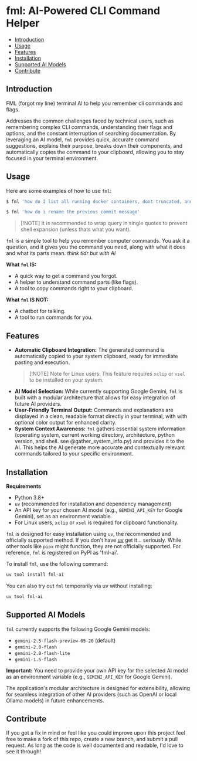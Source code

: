 <!-- omit in toc -->
# fml: AI-Powered CLI Command Helper

- [Introduction](#introduction)
- [Usage](#usage)
- [Features](#features)
- [Installation](#installation)
- [Supported AI Models](#supported-ai-models)
- [Contribute](#contribute)

## Introduction

FML (forgot my line) terminal AI to help you remember cli commands and flags.

Addresses the common challenges faced by technical users, such as remembering complex CLI commands, understanding their flags and options, and the constant interruption of searching documentation. By leveraging an AI model, `fml` provides quick, accurate command suggestions, explains their purpose, breaks down their components, and automatically copies the command to your clipboard, allowing you to stay focused in your terminal environment.

## Usage

Here are some examples of how to use `fml`:

```bash
$ fml 'how do I list all running docker containers, dont truncated, and show total file size?'
```

```bash
$ fml 'how do i rename the previous commit message'
```

> [!NOTE] It is recommended to wrap query in single quotes to prevent shell expansion (unless thats what you want).

`fml` is a simple tool to help you remember computer commands. You ask it a question, and it gives you the command you need, along with what it does and what its parts mean. _think tldr but with AI_

**What `fml` IS:**

- A quick way to get a command you forgot.
- A helper to understand command parts (like flags).
- A tool to copy commands right to your clipboard.

**What `fml` IS NOT:**

- A chatbot for talking.
- A tool to run commands for you.

## Features

- **Automatic Clipboard Integration:** The generated command is automatically copied to your system clipboard, ready for immediate pasting and execution.
  > [!NOTE] Note for Linux users: This feature requires `xclip` or `xsel` to be installed on your system.
- **AI Model Selection:** While currently supporting Google Gemini, `fml` is built with a modular architecture that allows for easy integration of future AI providers.
- **User-Friendly Terminal Output:** Commands and explanations are displayed in a clean, readable format directly in your terminal, with with optional color output for enhanced clarity.
- **System Context Awareness:** `fml` gathers essential system information (operating system, current working directory, architecture, python version, and shell. see @gather_system_info.py) and provides it to the AI. This helps the AI generate more accurate and contextually relevant commands tailored to your specific environment.

## Installation

**Requirements**

- Python 3.8+
- `uv` (recommended for installation and dependency management)
- An API key for your chosen AI model (e.g., `GEMINI_API_KEY` for Google Gemini), set as an environment variable.
- For Linux users, `xclip` or `xsel` is required for clipboard functionality.

`fml` is designed for easy installation using `uv`, the recommended and officially supported method. If you don't have [uv](https://github.com/astral-sh/uv) get it... seriously. While other tools like `pipx` might function, they are not officially supported. For reference, `fml` is registered on PyPI as 'fml-ai'.

To install `fml`, use the following command:

```bash
uv tool install fml-ai
```

You can also try out `fml` temporarily via uv without installing:

```bash
uv tool fml-ai
```

## Supported AI Models

`fml` currently supports the following Google Gemini models:

- `gemini-2.5-flash-preview-05-20` (default)
- `gemini-2.0-flash`
- `gemini-2.0-flash-lite`
- `gemini-1.5-flash`

**Important:** You need to provide your own API key for the selected AI model as an environment variable (e.g., `GEMINI_API_KEY` for Google Gemini).

The application's modular architecture is designed for extensibility, allowing for seamless integration of other AI providers (such as OpenAI or local Ollama models) in future enhancements.

## Contribute

If you got a fix in mind or feel like you could improve upon this project feel free to make a fork of this repo, create a new branch, and submit a pull request. As long as the code is well documented and readable, I'd love to see it through!
